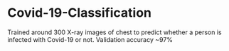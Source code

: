 # Covid-19-Classification
Trained around 300 X-ray images of chest to predict whether a person is infected with Covid-19 or not. Validation accuracy ~97%
